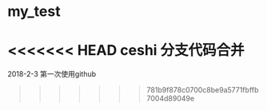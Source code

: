 # my_test
<<<<<<< HEAD
ceshi 分支代码合并 
=======
2018-2-3
第一次使用github
>>>>>>> 781b9f878c0700c8be9a5771fbffb7004d89049e
